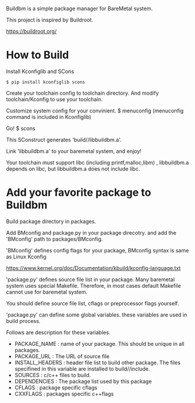 Buildbm is a simple package manager for BareMetal system.


This project is inspired by Buildroot.

https://buildroot.org/


How to Build
============

Install Kconfiglib and SCons

    $ pip install kconfiglib scons

Create your toolchain config to toolchain directory.
And modify toolchain/Kconfig to use your toolchain.

Customize system config for your convinient.
    $ menuconfig
(menuconfig command is included in Kconfiglib)

Go!
    $ scons

This SConstruct generates 'build/<target>/libbuildbm.a'.

Link 'libbuildbm.a' to your baremetal system, and enjoy!

Your toolchain must support libc (including printf,malloc,libm) ,
libbuildbm.a depends on libc, but libbuildbm.a does not include libc.



Add your favorite package to Buildbm
====================================

Build package directory in packages.

Add BMconfig and package.py in your package direcotry.
and add the 'BMconfig' path to packages/BMconfig.

'BMconfig' defines config flags for your package,
BMconfig syntax is same as Linux Kconfig

https://www.kernel.org/doc/Documentation/kbuild/kconfig-language.txt


'package.py' defines source file list in your package.
Many baremetal system uses special Makefile.
Therefore, in most cases default Makefile cannot use for baremetal system.

You should define source file list, cflags or preprocessor flags yourself.

'package.py' can define some global variables.
these variables are used in build process.

Follows are description for these variables.

 - PACKAGE_NAME : name of your package. This should be unique in all packages.
 - PACKAGE_URL : The URL of source file
 - INSTALL_HEADERS : header file list to build other package. 
   The files specifined in this variable are installed to build/<target>/include.
 - SOURCES : c/c++ files to build.
 - DEPENDENCIES : The package list used by this package
 - CFLAGS : package specific cflags
 - CXXFLAGS : packages specific c++flags


